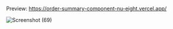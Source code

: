 Preview:
https://order-summary-component-nu-eight.vercel.app/

![Screenshot (69)](https://github.com/night-sornram/order-summary-component/assets/136814474/7ed33603-66cf-4741-95bd-c438c237a762)
